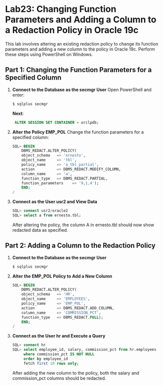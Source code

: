 
# Lab23: Changing Function Parameters and Adding a Column to a Redaction Policy in Oracle 19c

This lab involves altering an existing redaction policy to change its function parameters and adding a new column to the policy in Oracle 19c. Perform these steps using PowerShell on Windows.

## Part 1: Changing the Function Parameters for a Specified Column

1. **Connect to the Database as the secmgr User**
   Open PowerShell and enter:
   ```sql
   $ sqlplus secmgr
   ```

   **Next**:

   ```sql
    ALTER SESSION SET CONTAINER = orclpdb;
   ```
   
2. **Alter the Policy EMP_POL**
   Change the function parameters for a specified column:
   ```sql
   SQL> BEGIN
       DBMS_REDACT.ALTER_POLICY(
       object_schema   => 'ernesto',
       object_name     => 'tbl',
       policy_name     => 'a_tbl_partial',
       action          => DBMS_REDACT.MODIFY_COLUMN,
       column_name     => 'a',
       function_type   => DBMS_REDACT.PARTIAL,
       function_parameters    => '9,1,4');
       END;
   /
   ```

3. **Connect as the User usr2 and View Data**
   ```sql
   SQL> connect usr2/oracle2
   SQL> select a from ernesto.tbl;
   ```

   After altering the policy, the column A in ernesto.tbl should now show redacted data as specified.

## Part 2: Adding a Column to the Redaction Policy

1. **Connect to the Database as the secmgr User**
   ```sql
   $ sqlplus secmgr
   ```

2. **Alter the EMP_POL Policy to Add a New Column**
   ```sql
   SQL> BEGIN
       DBMS_REDACT.ALTER_POLICY(
       object_schema   => 'HR',
       object_name     => 'EMPLOYEES',
       policy_name     => 'EMP_POL',
       action          => DBMS_REDACT.ADD_COLUMN,
       column_name     => 'COMMISSION_PCT',
       function_type   => DBMS_REDACT.FULL);
       END;
   /
   ```

3. **Connect as the User hr and Execute a Query**
   ```sql
   SQL> connect hr
   SQL> select employee_id, salary, commission_pct from hr.employees
        where commission_pct IS NOT NULL
        order by employee_id
        fetch first 10 rows only;
   ```

   After adding the new column to the policy, both the salary and commission_pct columns should be redacted.
